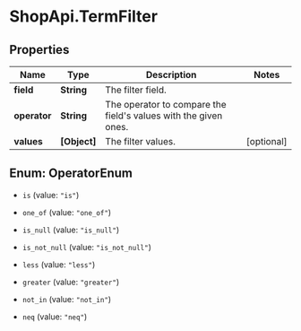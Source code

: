 # ShopApi.TermFilter

## Properties

Name | Type | Description | Notes
------------ | ------------- | ------------- | -------------
**field** | **String** | The filter field. | 
**operator** | **String** | The operator to compare the field&#39;s values with the given ones. | 
**values** | **[Object]** | The filter values. | [optional] 



## Enum: OperatorEnum


* `is` (value: `"is"`)

* `one_of` (value: `"one_of"`)

* `is_null` (value: `"is_null"`)

* `is_not_null` (value: `"is_not_null"`)

* `less` (value: `"less"`)

* `greater` (value: `"greater"`)

* `not_in` (value: `"not_in"`)

* `neq` (value: `"neq"`)




